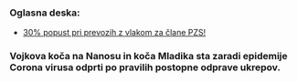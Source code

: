 

### Oglasna deska:
- <a href="/documents/objave_dodatno_gradivo/Prevoz_clanov_Planinske_zveze_Slovenije.pdf">30% popust pri prevozih z vlakom za člane PZS!</a>

### Vojkova koča na Nanosu in koča Mladika sta zaradi epidemije Corona virusa odprti po pravilih postopne odprave ukrepov. 

<!--   
- **Odpiralni čas (Vojkova koča):**
    - Sobota 7.00 - 17.00
    - Nedelja 7.00 - 16.00 -->


<!-- <a class="btn" href="/documents/donacije_dohodnine_2019_obrazec.doc">
    <button class="btn btn-primary btn-lg get-started-btn">Donacija dela dohodnine</button>
</a>  -->

<!-- - <a class="btn" href="https://docs.google.com/forms/d/e/1FAIpQLSfuXCmiQmriEZpWZ6hWKpYYjGOUDXsxTKLck3lBMoggpgWwEA/viewform">
    <button class="btn btn-primary btn-lg get-started-btn">Taborjenje 2019 - Prijavnica</button>
  </a> -->

<!-- **Denarna pomoč pri obnovi Vojkove koče na Nanosu:**
<a class="btn" href="/documents/prosnja-za-obnovo-2018-Vojkova-koca.doc">
    <button class="btn btn-primary btn-lg get-started-btn">Prošnja za denarno pomoč</button>
</a>
<a class="btn" href="/documents/donacije_dohodnine_2018_obrazec.doc">
    <button class="btn btn-primary btn-lg get-started-btn">Donacija dela dohodnine</button>
</a> -->

